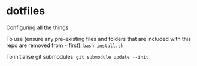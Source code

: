 # dotfiles
Configuring all the things

To use (ensure any pre-existing files and folders that are included with this repo are removed from `~` first): `bash install.sh`

To initialise git submodules: `git submodule update --init`
